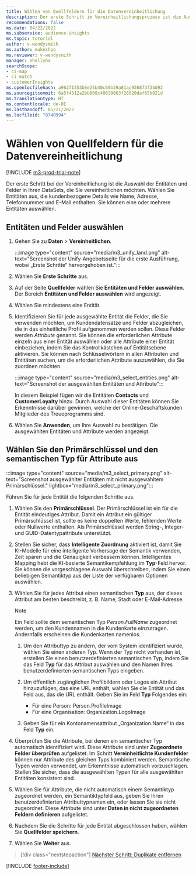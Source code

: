 ```yaml
---
title: Wählen von Quellfeldern für die Datenvereinheitlichung
description: Der erste Schritt im Vereinheitlichungsprozess ist die Auswahl von Entitäten, Attributen, Primärschlüsseln und semantischen Typen, um Daten dem Unified customer profile zuzuordnen.
recommendations: false
ms.date: 04/22/2022
ms.subservice: audience-insights
ms.topic: tutorial
author: v-wendysmith
ms.author: mukeshpo
ms.reviewer: v-wendysmith
manager: shellyha
searchScope:
- ci-map
- ci-match
- customerInsights
ms.openlocfilehash: a962f1353b6e25b40c60b39a81ac936873f34d92
ms.sourcegitcommit: 6a5f4312a2bb808c40830863f26620daf65b921d
ms.translationtype: HT
ms.contentlocale: de-DE
ms.lasthandoff: 05/11/2022
ms.locfileid: "8740994"
---
```

# <a name="select-source-fields-for-data-unification"></a>Wählen von Quellfeldern für die Datenvereinheitlichung

[!INCLUDE [m3-prod-trial-note](includes/m3-prod-trial-note.md)]

Der erste Schritt bei der Vereinheitlichung ist die Auswahl der Entitäten und Felder in Ihren DataSets, die Sie vereinheitlichen möchten. Wählen Sie Entitäten aus, die kundenbezogene Details wie Name, Adresse, Telefonnummer und E-Mail enthalten. Sie können eine oder mehrere Entitäten auswählen.

## <a name="select-entities-and-fields"></a>Entitäten und Felder auswählen

1. Gehen Sie zu **Daten** > **Vereinheitlichen**.

   :::image type="content" source="media/m3_unify_land.png" alt-text="Screenshot der Unify-Angebotsseite für die erste Ausführung, wobei „Erste Schritte“ hervorgehoben ist.":::

1. Wählen Sie **Erste Schritte** aus.

1. Auf der Seite **Quellfelder** wählen Sie **Entitäten und Felder auswählen**. Der Bereich **Entitäten und Felder auswählen** wird angezeigt.

1. Wählen Sie mindestens eine Entität.

1. Identifizieren Sie für jede ausgewählte Entität die Felder, die Sie verwenden möchten, um Kundendatensätze und Felder abzugleichen, die in das einheitliche Profil aufgenommen werden sollen. Diese Felder werden *Attribute* genannt. Sie können die erforderlichen Attribute einzeln aus einer Entität auswählen oder alle Attribute einer Entität einbeziehen, indem Sie das Kontrollkästchen auf Entitätsebene aktivieren. Sie können nach Schlüsselwörtern in allen Attributen und Entitäten suchen, um die erforderlichen Attribute auszuwählen, die Sie zuordnen möchten.

   :::image type="content" source="media/m3_select_entities.png" alt-text="Screenshot der ausgewählten Entitäten und Attribute":::

   In diesem Beispiel fügen wir die Entitäten **Contacts** und **CustomerLoyalty** hinzu. Durch Auswahl dieser Entitäten können Sie Erkenntnisse darüber gewinnen, welche der Online-Geschäftskunden Mitglieder des Treueprogramms sind.

1. Wählen Sie **Anwenden**, um Ihre Auswahl zu bestätigen. Die ausgewählten Entitäten und Attribute werden angezeigt.

## <a name="select-primary-key-and-semantic-type-for-attributes"></a>Wählen Sie den Primärschlüssel und den semantischen Typ für Attribute aus

   :::image type="content" source="media/m3_select_primary.png" alt-text="Screenshot ausgewählter Entitäten mit nicht ausgewähltem Primärschlüssel." lightbox="media/m3_select_primary.png":::

Führen Sie für jede Entität die folgenden Schritte aus.

1. Wählen Sie den **Primärschlüssel**. Der Primärschlüssel ist ein für die Entität eindeutiges Attribut. Damit ein Attribut ein gültiger Primärschlüssel ist, sollte es keine doppelten Werte, fehlenden Werte oder Nullwerte enthalten. Als Primärschlüssel werden String-, Integer- und GUID-Datentypattribute unterstützt.

1. Stellen Sie sicher, dass **Intelligente Zuordnung** aktiviert ist, damit Sie KI-Modelle für eine intelligente Vorhersage der Semantik verwenden, Zeit sparen und die Genauigkeit verbessern können. Intelligentes Mapping hebt die KI-basierte Semantikempfehlung im **Typ**-Feld hervor. Sie können die vorgeschlagene Auswahl überschreiben, indem Sie einen beliebigen Semantiktyp aus der Liste der verfügbaren Optionen auswählen.

1. Wählen Sie für jedes Attribut einen semantischen **Typ** aus, der dieses Attribut am besten beschreibt, z. B. Name, Stadt oder E-Mail-Adresse.

   > [!NOTE]
   > Ein Feld sollte dem semantischen Typ *Person.FullName* zugeordnet werden, um den Kundennamen in die Kundenkarte einzutragen. Andernfalls erscheinen die Kundenkarten namenlos.

   1. Um den Attributtyp zu ändern, der vom System identifiziert wurde, wählen Sie einen anderen Typ. Wenn der Typ nicht vorhanden ist, erstellen Sie einen benutzerdefinierten semantischen Typ, indem Sie das Feld **Typ** für das Attribut auswählen und den Namen Ihres benutzerdefinierten semantischen Typs eingeben.

   1. Um öffentlich zugänglichen Profilbildern oder Logos ein Attribut hinzuzufügen, das eine URL enthält, wählen Sie die Entität und das Feld aus, das die URL enthält. Geben Sie im Feld **Typ** Folgendes ein:
      - Für eine Person: Person.ProfileImage
      - Für eine Organisation: Organization.LogoImage

   1. Geben Sie für ein Kontonamensattribut „Organization.Name“ in das Feld **Typ** ein.

1. Überprüfen Sie die Attribute, bei denen ein semantischer Typ automatisch identifiziert wird. Diese Attribute sind unter **Zugeordnete Felder überprüfen** aufgelistet. Im Schritt **Vereinheitlichte Kundenfelder** können nur Attribute des gleichen Typs kombiniert werden. Semantische Typen werden verwendet, um Erkenntnisse automatisch vorzuschlagen. Stellen Sie sicher, dass die ausgewählten Typen für alle ausgewählten Entitäten konsistent sind.

1. Wählen Sie für Attribute, die nicht automatisch einem Semantiktyp zugeordnet werden, ein Semantiktypfeld aus, geben Sie Ihren benutzerdefinierten Attributtypnamen ein, oder lassen Sie sie nicht zugeordnet. Diese Attribute sind unter **Daten in nicht zugeordneten Feldern definieren** aufgelistet.

1. Nachdem Sie die Schritte für jede Entität abgeschlossen haben, wählen Sie **Quellfelder speichern**.

1. Wählen Sie **Weiter** aus.

> [!div class="nextstepaction"]
> [Nächster Schritt: Duplikate entfernen](remove-duplicates.md)

[!INCLUDE [footer-include](includes/footer-banner.md)]
